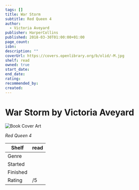 ```yaml
---
tags: []
title: War Storm
subtitle: Red Queen 4
author:
  - Victoria Aveyard
publisher: HarperCollins
published: 2018-03-30T01:00:00+01:00
page_count: 
isbn: 
description: ""
coverUrl: https://covers.openlibrary.org/b/olid/-M.jpg
shelf: read
owned: true
start_date: 
end_date: 
rating: 
recommended_by: 
created: 
---
```


# War Storm by Victoria Aveyard

![Book Cover Art](https://covers.openlibrary.org/b/olid/-M.jpg)

_Red Queen 4_

| Shelf | read |
| --- | --- |
| Genre |  |
| Started |  |
| Finished |  |
| Rating | /5 |

